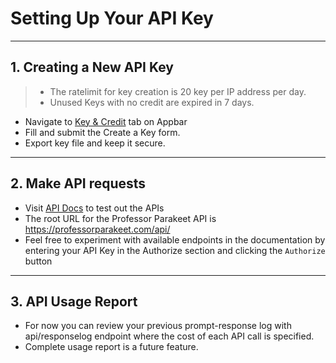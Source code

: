 Setting Up Your API Key
=======================

---

## 1. Creating a New API Key

> - The ratelimit for key creation is 20 key per IP address per day.
> - Unused Keys with no credit are expired in 7 days. 

- Navigate to [Key & Credit](/frontend/key-management) tab on Appbar
- Fill and submit the Create a Key form. 
- Export key file and keep it secure.

--- 

## 2. Make API requests

- Visit [API Docs](/frontend/api/docs) to test out the APIs
- The root URL for the Professor Parakeet API is https://professorparakeet.com/api/
- Feel free to experiment with available endpoints in the documentation by entering your API Key in the Authorize section and clicking the ```Authorize``` button

---

## 3. API Usage Report

- For now you can review your previous prompt-response log with api/responselog endpoint where the cost of each API call is specified.
- Complete usage report is a future feature.
